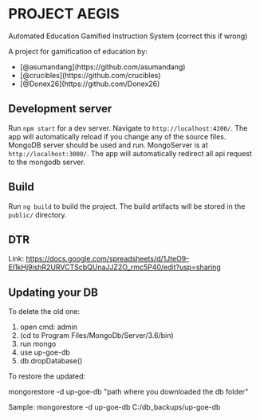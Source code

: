 # PROJECT AEGIS

Automated Education Gamified Instruction System (correct this if wrong)

A project for gamification of education by:
<ul>
<li>[@asumandang](https://github.com/asumandang)</li>
<li>[@crucibles](https://github.com/crucibles)</li>
<li>[@Donex26](https://github.com/Donex26)</li>
</ul>

## Development server

Run `npm start` for a dev server. Navigate to `http://localhost:4200/`. The app will automatically reload if you change any of the source files.
MongoDB server should be used and run. MongoServer is at `http://localhost:3000/`. The app will automatically redirect all api request to the mongodb server.


## Build

Run `ng build` to build the project. The build artifacts will be stored in the `public/` directory.


## DTR

Link: https://docs.google.com/spreadsheets/d/1JteO9-EI1kHj9ishR2URVCTScbQUnaJJZ2O_rmc5P40/edit?usp=sharing

## Updating your DB

To delete the old one: 

1. open cmd: admin
2. (cd to Program Files/MongoDb/Server/3.6/bin)
3. run mongo
4. use up-goe-db
5. db.dropDatabase()


To restore the updated:

mongorestore -d up-goe-db "path where you downloaded the db folder"

Sample: mongorestore -d up-goe-db C:/db_backups/up-goe-db
